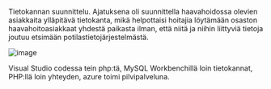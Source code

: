 Tietokannan suunnittelu. Ajatuksena oli suunnittella haavahoidossa olevien asiakkaita ylläpitävä tietokanta, mikä helpottaisi hoitajia löytämään osaston haavahoitoasiakkaat yhdestä paikasta ilman, että niitä ja niihin liittyviä tietoja joutuu etsimään potilastietojärjestelmästä.

![image](https://user-images.githubusercontent.com/88820019/207504684-ecdd5804-e6ed-402a-af14-84b74e83d329.png)



Visual Studio codessa tein php:tä, MySQL Workbenchillä loin tietokannat, PHP:llä loin yhteyden, azure toimi pilvipalveluna. 

